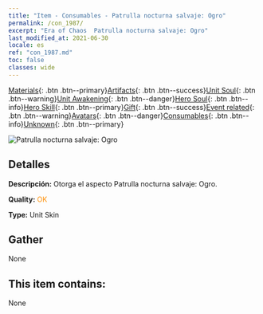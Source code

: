 ```yaml
---
title: "Item - Consumables - Patrulla nocturna salvaje: Ogro"
permalink: /con_1987/
excerpt: "Era of Chaos  Patrulla nocturna salvaje: Ogro"
last_modified_at: 2021-06-30
locale: es
ref: "con_1987.md"
toc: false
classes: wide
---
```

 [Materials](/ItemsES/){: .btn .btn--primary}[Artifacts](/ItemsES/Artifacts/){: .btn .btn--success}[Unit Soul](/ItemsES/UnitSoul/){: .btn .btn--warning}[Unit Awakening](/ItemsES/UnitAwakening/){: .btn .btn--danger}[Hero Soul](/ItemsES/HeroSoul/){: .btn .btn--info}[Hero Skill](/ItemsES/HeroSkill/){: .btn .btn--primary}[Gift](/ItemsES/Gift/){: .btn .btn--success}[Event related](/ItemsES/Events/){: .btn .btn--warning}[Avatars](/ItemsES/Avatars/){: .btn .btn--danger}[Consumables](/ItemsES/Consumables/){: .btn .btn--info}[Unknown](/ItemsES/Unknown/){: .btn .btn--primary}

 ![Patrulla nocturna salvaje: Ogro](/images/u/ti_shirenmopifu.jpg)

## Detalles
 **Descripción:** Otorga el aspecto Patrulla nocturna salvaje: Ogro.

 **Quality:** <span style="color: #FF8C00">OK</span>

 **Type:** Unit Skin

## Gather

  None

## This item contains:

  None

